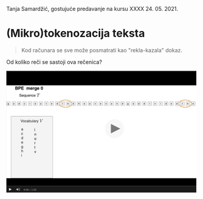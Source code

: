 Tanja Samardžić, gostujuće predavanje na kursu XXXX 24. 05. 2021.

# (Mikro)tokenozacija teksta 



> Kod računara se sve može posmatrati kao "rekla-kazala" dokaz. 

Od koliko reči se sastoji ova rečenica? 

<a href="https://tube.switch.ch/videos/kk6E3wHDXv"><img src="BPE_0-5.png" alt="BPE steps" width="500"/></a>


